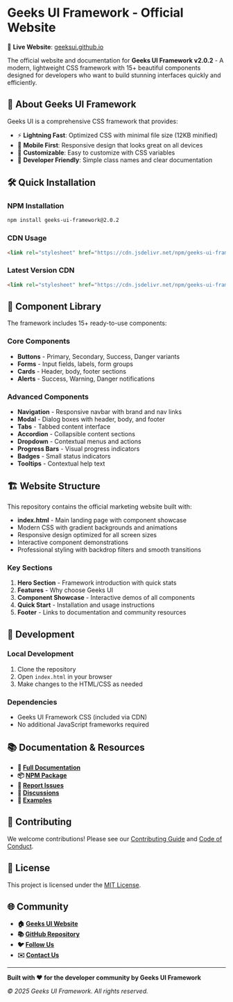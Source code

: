 # Geeks UI Framework - Official Website

🚀 **Live Website**: [geeksui.github.io](https://geeksui.github.io)

The official website and documentation for **Geeks UI Framework v2.0.2** - A modern, lightweight CSS framework with 15+ beautiful components designed for developers who want to build stunning interfaces quickly and efficiently.

## 🌟 About Geeks UI Framework

Geeks UI is a comprehensive CSS framework that provides:

- ⚡ **Lightning Fast**: Optimized CSS with minimal file size (12KB minified)
- 📱 **Mobile First**: Responsive design that looks great on all devices
- 🎨 **Customizable**: Easy to customize with CSS variables
- 🔧 **Developer Friendly**: Simple class names and clear documentation

## 🛠️ Quick Installation

### NPM Installation
```bash
npm install geeks-ui-framework@2.0.2
```

### CDN Usage
```html
<link rel="stylesheet" href="https://cdn.jsdelivr.net/npm/geeks-ui-framework@2.0.2/dist/geeks-ui.min.css">
```

### Latest Version CDN
```html
<link rel="stylesheet" href="https://cdn.jsdelivr.net/npm/geeks-ui-framework@latest/dist/geeks-ui.min.css">
```

## 🎨 Component Library

The framework includes 15+ ready-to-use components:

### Core Components
- **Buttons** - Primary, Secondary, Success, Danger variants
- **Forms** - Input fields, labels, form groups
- **Cards** - Header, body, footer sections
- **Alerts** - Success, Warning, Danger notifications

### Advanced Components
- **Navigation** - Responsive navbar with brand and nav links
- **Modal** - Dialog boxes with header, body, and footer
- **Tabs** - Tabbed content interface
- **Accordion** - Collapsible content sections
- **Dropdown** - Contextual menus and actions
- **Progress Bars** - Visual progress indicators
- **Badges** - Small status indicators
- **Tooltips** - Contextual help text

## 🏗️ Website Structure

This repository contains the official marketing website built with:

- **index.html** - Main landing page with component showcase
- Modern CSS with gradient backgrounds and animations
- Responsive design optimized for all screen sizes
- Interactive component demonstrations
- Professional styling with backdrop filters and smooth transitions

### Key Sections

1. **Hero Section** - Framework introduction with quick stats
2. **Features** - Why choose Geeks UI
3. **Component Showcase** - Interactive demos of all components
4. **Quick Start** - Installation and usage instructions
5. **Footer** - Links to documentation and community resources

## 🚀 Development

### Local Development
1. Clone the repository
2. Open `index.html` in your browser
3. Make changes to the HTML/CSS as needed

### Dependencies
- Geeks UI Framework CSS (included via CDN)
- No additional JavaScript frameworks required

## 📚 Documentation & Resources

- **📖 [Full Documentation](https://github.com/Geeks-UI-Css-Framework/Geeks_UI/blob/main/README.md)**
- **📦 [NPM Package](https://geeks-ui-css-framework.github.io/geeksui.github.io/)**
- **🐛 [Report Issues](https://github.com/Geeks-UI-Css-Framework/Geeks_UI/issues)**
- **💬 [Discussions](https://github.com/Geeks-UI-Css-Framework/Geeks_UI/discussions)**
- **🎯 [Examples](https://github.com/Geeks-UI-Css-Framework/Geeks_UI/tree/main/demo)**

## 🤝 Contributing

We welcome contributions! Please see our [Contributing Guide](https://github.com/Geeks-UI-Css-Framework/Geeks_UI/blob/main/CONTRIBUTING.md) and [Code of Conduct](https://github.com/Geeks-UI-Css-Framework/Geeks_UI/blob/main/CODE_OF_CONDUCT.md).

## 📄 License

This project is licensed under the [MIT License](https://github.com/Geeks-UI-Css-Framework/Geeks_UI/blob/main/LICENSE).

## 🌐 Community

- **🏠 [Geeks UI Website](https://geeks-ui-css-framework.github.io/geeksui.github.io/)**
- **📚 [GitHub Repository](https://github.com/Geeks-UI-Css-Framework/Geeks_UI)**
- **🐦 [Follow Us](https://geeks-ui-css-framework.github.io/geeksui.github.io/)**
- **✉️ [Contact Us](mailto:joeycadieux161@gmail.com)**

---

**Built with ❤️ for the developer community by Geeks UI Framework**

*© 2025 Geeks UI Framework. All rights reserved.*